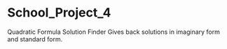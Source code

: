 # School_Project_4
Quadratic Formula Solution Finder 
Gives back solutions in imaginary form and standard form.
